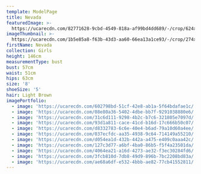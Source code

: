 ```yaml
---
template: ModelPage
title: Nevada
featuredImage: >-
  https://ucarecdn.com/82771628-9cbd-4549-818a-af99bd4dd689/-/crop/624x363/0,19/-/preview/
imageThumbnail: >-
  https://ucarecdn.com/1b5e85a8-f63b-43d3-aa60-66ea13a1ce93/-/crop/274x412/80,118/-/preview/
firstName: Nevada
collection: Girls
height: 146cm
measurementType: bust
bust: 57cm
waist: 51cm
hips: 63cm
size: '8'
shoeSize: '5'
hair: Light Brown
imagePortfolio:
  - image: 'https://ucarecdn.com/602798bd-51cf-42e8-ab1a-5f64bdafae1c/'
  - image: 'https://ucarecdn.com/08e80a36-5402-4dbe-bb7f-9291038880e6/'
  - image: 'https://ucarecdn.com/31c6d111-9298-4b2c-b7c6-321805e7097d/'
  - image: 'https://ucarecdn.com/93d1a811-cace-41cd-b16d-17c666b50c07/'
  - image: 'https://ucarecdn.com/d8332783-6c6e-40e4-b6ad-79a10d60a4ee/'
  - image: 'https://ucarecdn.com/037ecfdc-aa35-4938-9c64-714149a55210/'
  - image: 'https://ucarecdn.com/d054ea1d-432b-442a-a475-e409c0aaa42c/'
  - image: 'https://ucarecdn.com/127c3d77-a6bf-4ba0-86b5-f5f4a23501da/'
  - image: 'https://ucarecdn.com/4064ea21-a16d-4273-ae32-f3ec30284fd6/'
  - image: 'https://ucarecdn.com/3fcb810d-7db8-49d9-896b-7bc2208bd83a/'
  - image: 'https://ucarecdn.com/ae68a6df-e532-4bbb-ae82-77cb41552811/'
---
```


